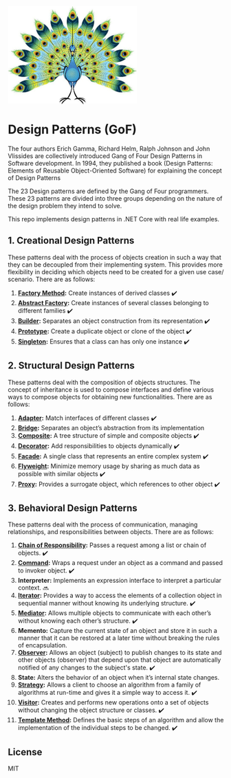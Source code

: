 ![Image of Design Patterns](https://github.com/hamzaak/designpatterns/blob/master/assets/peacock.jpg)
# Design Patterns (GoF)
The four authors Erich Gamma, Richard Helm, Ralph Johnson and John Vlissides are collectively introduced Gang of Four Design Patterns in Software development. In 1994, they published a book (Design Patterns: Elements of Reusable Object-Oriented Software) for explaining the concept of Design Patterns

The 23 Design patterns are defined by the Gang of Four programmers. These 23 patterns are divided into three groups depending on the nature of the design problem they intend to solve.

This repo implements design patterns in .NET Core with real life examples.

## 1. Creational Design Patterns
These patterns deal with the process of objects creation in such a way that they can be decoupled from their implementing system. This provides more flexibility in deciding which objects need to be created for a given use case/ scenario. There are as follows:
1. **[Factory Method](factorymethod/):** Create instances of derived classes :heavy_check_mark:
2. **[Abstract Factory](abstractfactory/):** Create instances of several classes belonging to different families :heavy_check_mark:
3. **[Builder](builder/):** Separates an object construction from its representation :heavy_check_mark:
4. **[Prototype](prototype/):** Create a duplicate object or clone of the object :heavy_check_mark:
5. **[Singleton](singleton/):** Ensures that a class can has only one instance :heavy_check_mark:

## 2. Structural Design Patterns
These patterns deal with the composition of objects structures. The concept of inheritance is used to compose interfaces and define various ways to compose objects for obtaining new functionalities. There are as follows:
1. **[Adapter](adapter/):** Match interfaces of different classes :heavy_check_mark:
2. **[Bridge](bridge/):** Separates an object’s abstraction from its implementation 
3. **[Composite](composite/):** A tree structure of simple and composite objects :heavy_check_mark:
4. **[Decorator](decorator/):** Add responsibilities to objects dynamically :heavy_check_mark:
5. **[Facade](facade/):** A single class that represents an entire complex system :heavy_check_mark:
6. **[Flyweight](flyweight/):** Minimize memory usage by sharing as much data as possible with similar objects :heavy_check_mark:
7. **[Proxy](proxy/):** Provides a surrogate object, which references to other object :heavy_check_mark:

## 3. Behavioral Design Patterns
These patterns deal with the process of communication, managing relationships, and responsibilities between objects. There are as follows:
1. **[Chain of Responsibility](chainofresponsibility/):** Passes a request among a list or chain of objects. :heavy_check_mark:
2. **[Command](command/):** Wraps a request under an object as a command and passed to invoker object. :heavy_check_mark:
3. **Interpreter:** Implements an expression interface to interpret a particular context. :soon:
4. **[Iterator](iterator/):** Provides a way to access the elements of a collection object in sequential manner without knowing its underlying structure. :heavy_check_mark:
5. **[Mediator](mediator/):** Allows multiple objects to communicate with each other’s without knowing each other’s structure. :heavy_check_mark:
6. **Memento:** Capture the current state of an object and store it in such a manner that it can be restored at a later time without breaking the rules of encapsulation.
7. **[Observer](observer/):** Allows an object (subject) to publish changes to its state and other objects (observer) that depend upon that object are automatically notified of any changes to the subject's state. :heavy_check_mark:
8. **State:** Alters the behavior of an object when it’s internal state changes.
9. **[Strategy](strategy/):** Allows a client to choose an algorithm from a family of algorithms at run-time and gives it a simple way to access it. :heavy_check_mark:
10. **[Visitor](visitor/):** Creates and performs new operations onto a set of objects without changing the object structure or classes. :heavy_check_mark:
11. **[Template Method](templatemethod/):** Defines the basic steps of an algorithm and allow the implementation of the individual steps to be changed. :heavy_check_mark:

License
----

MIT